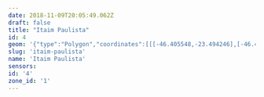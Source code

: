 ```yaml
---
date: 2018-11-09T20:05:49.062Z
draft: false
title: "Itaim Paulista"
id: 4
geom: '{"type":"Polygon","coordinates":[[[-46.405548,-23.494246],[-46.40607,-23.495603],[-46.406238,-23.496237],[-46.406474,-23.496523],[-46.406417,-23.496686],[-46.407024,-23.499115],[-46.40708,-23.500048],[-46.407022,-23.500319],[-46.406205,-23.501393],[-46.406707,-23.501639],[-46.406722,-23.502213],[-46.406305,-23.503034],[-46.406166,-23.503151],[-46.405831,-23.503247],[-46.405579,-23.504023],[-46.405077,-23.505151],[-46.404734,-23.506489],[-46.404389,-23.507399],[-46.40421,-23.507639],[-46.404092,-23.507939],[-46.40393,-23.508554],[-46.404011,-23.509028],[-46.403988,-23.509238],[-46.40376,-23.509684],[-46.403607,-23.510192],[-46.403424,-23.510388],[-46.402913,-23.510661],[-46.401574,-23.511663],[-46.40139,-23.511916],[-46.401558,-23.512392],[-46.401589,-23.512759],[-46.401359,-23.513201],[-46.40137,-23.513323],[-46.401489,-23.513556],[-46.40179,-23.513896],[-46.401895,-23.513932],[-46.402029,-23.51416],[-46.402093,-23.514655],[-46.402032,-23.515193],[-46.402102,-23.515519],[-46.40225,-23.515706],[-46.402253,-23.515814],[-46.40215,-23.516018],[-46.401675,-23.516516],[-46.401511,-23.516842],[-46.400478,-23.517739],[-46.399218,-23.519215],[-46.398956,-23.519846],[-46.398785,-23.520713],[-46.398739,-23.52169],[-46.398443,-23.521875],[-46.39829,-23.522057],[-46.397997,-23.522974],[-46.398055,-23.52312],[-46.397918,-23.523404],[-46.397708,-23.524467],[-46.397413,-23.524951],[-46.39709,-23.525245],[-46.396984,-23.524723],[-46.39616,-23.524497],[-46.396584,-23.52295],[-46.396596,-23.522551],[-46.396535,-23.522344],[-46.39639,-23.522171],[-46.395476,-23.521732],[-46.39502,-23.521593],[-46.391145,-23.521684],[-46.389942,-23.521273],[-46.389735,-23.520924],[-46.389711,-23.520755],[-46.389428,-23.520591],[-46.388834,-23.521098],[-46.38834,-23.521344],[-46.386772,-23.521107],[-46.387095,-23.520004],[-46.384865,-23.520708],[-46.384077,-23.520902],[-46.38387,-23.520275],[-46.383923,-23.52016],[-46.384073,-23.520068],[-46.383466,-23.519667],[-46.3829,-23.519449],[-46.382933,-23.519347],[-46.382833,-23.51895],[-46.381981,-23.51772],[-46.381089,-23.516965],[-46.380467,-23.516554],[-46.379622,-23.516229],[-46.378565,-23.516277],[-46.376697,-23.516105],[-46.375761,-23.515619],[-46.374927,-23.515685],[-46.374477,-23.515505],[-46.374143,-23.514662],[-46.37466,-23.513993],[-46.373763,-23.513778],[-46.374319,-23.513266],[-46.375194,-23.512943],[-46.374782,-23.51243],[-46.374699,-23.512368],[-46.374564,-23.512482],[-46.373171,-23.511285],[-46.372838,-23.511463],[-46.372185,-23.511501],[-46.372064,-23.511394],[-46.37161,-23.511291],[-46.370708,-23.511216],[-46.369607,-23.511515],[-46.366401,-23.512171],[-46.366295,-23.512039],[-46.366011,-23.511125],[-46.365951,-23.510504],[-46.365829,-23.510025],[-46.365848,-23.50962],[-46.365982,-23.509185],[-46.366,-23.508665],[-46.365933,-23.508431],[-46.365792,-23.508324],[-46.36578,-23.507775],[-46.365666,-23.507464],[-46.36563,-23.506924],[-46.365435,-23.506412],[-46.365347,-23.505839],[-46.365198,-23.505383],[-46.365095,-23.503917],[-46.365391,-23.503032],[-46.365618,-23.502641],[-46.365999,-23.502333],[-46.366657,-23.501522],[-46.366996,-23.500846],[-46.367238,-23.5],[-46.367358,-23.499813],[-46.367492,-23.499751],[-46.366979,-23.499617],[-46.367205,-23.498448],[-46.368319,-23.498687],[-46.369345,-23.497503],[-46.369592,-23.497039],[-46.369632,-23.496192],[-46.369953,-23.494977],[-46.370527,-23.494232],[-46.371306,-23.493438],[-46.371526,-23.492612],[-46.37174,-23.492137],[-46.372418,-23.491477],[-46.372824,-23.490868],[-46.373699,-23.489835],[-46.374639,-23.488144],[-46.375122,-23.487546],[-46.376955,-23.484782],[-46.377043,-23.484485],[-46.377277,-23.48417],[-46.378232,-23.48196],[-46.378363,-23.481794],[-46.380049,-23.482299],[-46.381086,-23.48273],[-46.384917,-23.484674],[-46.38486,-23.484765],[-46.3867,-23.48571],[-46.388125,-23.486381],[-46.388203,-23.486361],[-46.389461,-23.487031],[-46.389908,-23.487349],[-46.389861,-23.487398],[-46.390041,-23.487547],[-46.390103,-23.487492],[-46.390617,-23.487965],[-46.393881,-23.491481],[-46.393914,-23.491452],[-46.395093,-23.492676],[-46.395718,-23.493183],[-46.396133,-23.493403],[-46.396594,-23.493587],[-46.397412,-23.493777],[-46.400407,-23.493983],[-46.400406,-23.494118],[-46.404286,-23.494332],[-46.404286,-23.494263],[-46.405211,-23.494294],[-46.405205,-23.494247],[-46.405548,-23.494246]]]}'
slug: 'itaim-paulista'
name: 'Itaim Paulista'
sensors:
id: '4'
zone_id: '1'
---
```

		